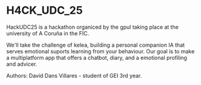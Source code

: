 # H4CK_UDC_25
HackUDC25 is a hackathon organiced by the gpul taking place at the university of A Coruña in the FIC.

We'll take the challenge of kelea, building a personal companion IA that serves emotional suports learning from your behaviour.
Our goal is to make a multiplatform app that offers a chatbot, diary, and a emotional profiling and advicer.

Authors: 
David Dans Villares - student of GEI 3rd year.
